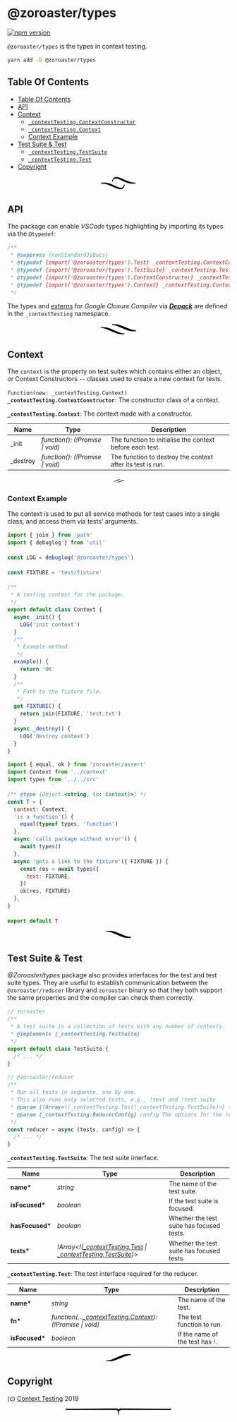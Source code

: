 # @zoroaster/types

[![npm version](https://badge.fury.io/js/%40zoroaster%2Ftypes.svg)](https://npmjs.org/package/@zoroaster/types)

`@zoroaster/types` is the types in context testing.

```sh
yarn add -D @zoroaster/types
```

## Table Of Contents

- [Table Of Contents](#table-of-contents)
- [API](#api)
- [Context](#context)
  * [`_contextTesting.ContextConstructor`](#type-_contexttestingcontextconstructor)
  * [`_contextTesting.Context`](#type-_contexttestingcontext)
  * [Context Example](#context-example)
- [Test Suite & Test](#test-suite--test)
  * [`_contextTesting.TestSuite`](#type-_contexttestingtestsuite)
  * [`_contextTesting.Test`](#type-_contexttestingtest)
- [Copyright](#copyright)

<p align="center"><a href="#table-of-contents"><img src=".documentary/section-breaks/0.svg?sanitize=true"></a></p>

## API

The package can enable _VSCode_ types highlighting by importing its types via the `@typedef`:

```js
/**
 * @suppress {nonStandardJsDocs}
 * @typedef {import('@zoroaster/types').Test} _contextTesting.ContextConstructor
 * @typedef {import('@zoroaster/types').TestSuite} _contextTesting.TestSuite
 * @typedef {import('@zoroaster/types').ContextConstructor} _contextTesting.ContextConstructor
 * @typedef {import('@zoroaster/types').Context} _contextTesting.Context
 */
```

The types and [externs](externs.js) for _Google Closure Compiler_ via [**_Depack_**](https://github.com/dpck/depack) are defined in the `_contextTesting` namespace.

<p align="center"><a href="#table-of-contents"><img src=".documentary/section-breaks/1.svg?sanitize=true"></a></p>

## Context

The `context` is the property on test suites which contains either an object, or Context Constructors -- classes used to create a new context for tests.

`function(new: _contextTesting.Context)` __<a name="type-_contexttestingcontextconstructor">`_contextTesting.ContextConstructor`</a>__: The constructor class of a context.

__<a name="type-_contexttestingcontext">`_contextTesting.Context`</a>__: The context made with a constructor.

|   Name   |                  Type                   |                        Description                         |
| -------- | --------------------------------------- | ---------------------------------------------------------- |
| _init    | <em>function(): (!Promise \| void)</em> | The function to initialise the context before each test.   |
| _destroy | <em>function(): (!Promise \| void)</em> | The function to destroy the context after its test is run. |

<p align="center"><a href="#table-of-contents"><img src=".documentary/section-breaks/2.svg?sanitize=true" width="25"></a></p>

### Context Example

The context is used to put all service methods for test cases into a single class, and access them via tests' arguments.

```js
import { join } from 'path'
import { debuglog } from 'util'

const LOG = debuglog('@zoroaster/types')

const FIXTURE = 'test/fixture'

/**
 * A testing context for the package.
 */
export default class Context {
  async _init() {
    LOG('init context')
  }
  /**
   * Example method.
   */
  example() {
    return 'OK'
  }
  /**
   * Path to the fixture file.
   */
  get FIXTURE() {
    return join(FIXTURE, 'test.txt')
  }
  async _destroy() {
    LOG('destroy context')
  }
}
```
```js
import { equal, ok } from 'zoroaster/assert'
import Context from '../context'
import types from '../../src'

/** @type {Object.<string, (c: Context)>} */
const T = {
  context: Context,
  'is a function'() {
    equal(typeof types, 'function')
  },
  async 'calls package without error'() {
    await types()
  },
  async 'gets a link to the fixture'({ FIXTURE }) {
    const res = await types({
      text: FIXTURE,
    })
    ok(res, FIXTURE)
  },
}

export default T
```

<p align="center"><a href="#table-of-contents"><img src=".documentary/section-breaks/3.svg?sanitize=true"></a></p>

## Test Suite & Test

_@Zoroaster/types_ package also provides interfaces for the test and test suite types. They are useful to establish communication between the `@zoroaster/reducer` library and `zoroaster` binary so that they both support the same properties and the compiler can check them correctly.

```js
// zoroaster
/**
 * A test suite is a collection of tests with any number of contexts.
 * @implements {_contextTesting.TestSuite}
 */
export default class TestSuite {
  /* ... */
}
```

```js
// @zoroaster/reducer
/**
 * Run all tests in sequence, one by one.
 * This also runs only selected tests, e.g., !test and !test suite
 * @param {!Array<!(_contextTesting.Test|_contextTesting.TestSuite)>} tests An array with tests to reduce.
 * @param {_contextTesting.ReducerConfig} config The options for the reducer.
 */
const reducer = async (tests, config) => {
  /* ... */
}
```

__<a name="type-_contexttestingtestsuite">`_contextTesting.TestSuite`</a>__: The test suite interface.

|      Name       |                                                                                                                          Type                                                                                                                           |                Description                |
| --------------- | ------------------------------------------------------------------------------------------------------------------------------------------------------------------------------------------------------------------------------------------------------- | ----------------------------------------- |
| __name*__       | <em>string</em>                                                                                                                                                                                                                                         | The name of the test suite.               |
| __isFocused*__  | <em>boolean</em>                                                                                                                                                                                                                                        | If the test suite is focused.             |
| __hasFocused*__ | <em>boolean</em>                                                                                                                                                                                                                                        | Whether the test suite has focused tests. |
| __tests*__      | <em>!Array&lt;!(<a href="#type-_contexttestingtest" title="The test interface required for the reducer.">_contextTesting.Test</a> \| <a href="#type-_contexttestingtestsuite" title="The test suite interface.">_contextTesting.TestSuite</a>)&gt;</em> | Whether the test suite has focused tests. |

__<a name="type-_contexttestingtest">`_contextTesting.Test`</a>__: The test interface required for the reducer.

|      Name      |                                                                           Type                                                                            |           Description            |
| -------------- | --------------------------------------------------------------------------------------------------------------------------------------------------------- | -------------------------------- |
| __name*__      | <em>string</em>                                                                                                                                           | The name of the test.            |
| __fn*__        | <em>function(...<a href="#type-_contexttestingcontext" title="The context made with a constructor.">_contextTesting.Context</a>): (!Promise \| void)</em> | The test function to run.        |
| __isFocused*__ | <em>boolean</em>                                                                                                                                          | If the name of the test has `!`. |

<p align="center"><a href="#table-of-contents"><img src=".documentary/section-breaks/4.svg?sanitize=true"></a></p>

## Copyright


  (c) [Context Testing](https://contexttesting.com) 2019


<p align="center"><a href="#table-of-contents"><img src=".documentary/section-breaks/-1.svg?sanitize=true"></a></p>